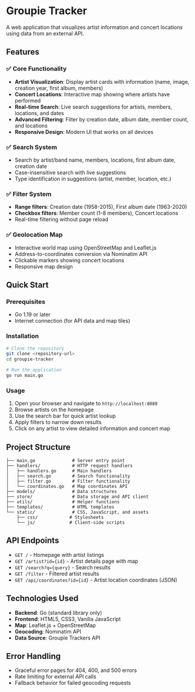 # Groupie Tracker

A web application that visualizes artist information and concert locations using data from an external API.

## Features

### ✅ Core Functionality
- **Artist Visualization**: Display artist cards with information (name, image, creation year, first album, members)
- **Concert Locations**: Interactive map showing where artists have performed
- **Real-time Search**: Live search suggestions for artists, members, locations, and dates
- **Advanced Filtering**: Filter by creation date, album date, member count, and locations
- **Responsive Design**: Modern UI that works on all devices

### ✅ Search System
- Search by artist/band name, members, locations, first album date, creation date
- Case-insensitive search with live suggestions
- Type identification in suggestions (artist, member, location, etc.)

### ✅ Filter System
- **Range filters**: Creation date (1958-2015), First album date (1963-2020)
- **Checkbox filters**: Member count (1-8 members), Concert locations
- Real-time filtering without page reload

### ✅ Geolocation Map
- Interactive world map using OpenStreetMap and Leaflet.js
- Address-to-coordinates conversion via Nominatim API
- Clickable markers showing concert locations
- Responsive map design

## Quick Start

### Prerequisites
- Go 1.19 or later
- Internet connection (for API data and map tiles)

### Installation
```bash
# Clone the repository
git clone <repository-url>
cd groupie-tracker

# Run the application
go run main.go
```

### Usage
1. Open your browser and navigate to `http://localhost:8080`
2. Browse artists on the homepage
3. Use the search bar for quick artist lookup
4. Apply filters to narrow down results
5. Click on any artist to view detailed information and concert map

## Project Structure
```
├── main.go              # Server entry point
├── handlers/            # HTTP request handlers
│   ├── handlers.go      # Main handlers
│   ├── search.go        # Search functionality
│   ├── filter.go        # Filter functionality
│   └── coordinates.go   # Map coordinates API
├── models/              # Data structures
├── store/               # Data storage and API client
├── utils/               # Helper functions
├── templates/           # HTML templates
└── static/              # CSS, JavaScript, and assets
    ├── css/            # Stylesheets
    └── js/             # Client-side scripts
```

## API Endpoints
- `GET /` - Homepage with artist listings
- `GET /artist?id={id}` - Artist details page with map
- `GET /search?q={query}` - Search results
- `GET /filter` - Filtered artist results
- `GET /api/coordinates?id={id}` - Artist location coordinates (JSON)

## Technologies Used
- **Backend**: Go (standard library only)
- **Frontend**: HTML5, CSS3, Vanilla JavaScript
- **Map**: Leaflet.js + OpenStreetMap
- **Geocoding**: Nominatim API
- **Data Source**: Groupie Trackers API

## Error Handling
- Graceful error pages for 404, 400, and 500 errors
- Rate limiting for external API calls
- Fallback behavior for failed geocoding requests